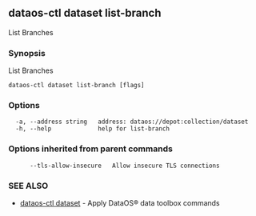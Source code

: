 ## dataos-ctl dataset list-branch

List Branches

### Synopsis

List Branches

```
dataos-ctl dataset list-branch [flags]
```

### Options

```
  -a, --address string   address: dataos://depot:collection/dataset
  -h, --help             help for list-branch
```

### Options inherited from parent commands

```
      --tls-allow-insecure   Allow insecure TLS connections
```

### SEE ALSO

* [dataos-ctl dataset](dataos-ctl_dataset.md)	 - Apply DataOS® data toolbox commands

